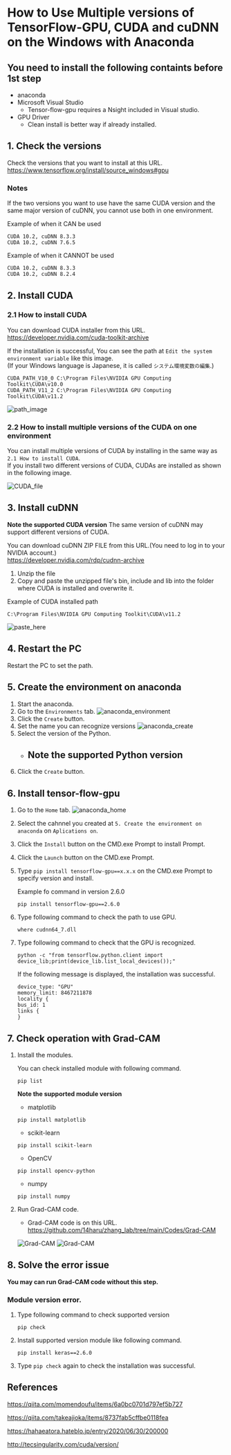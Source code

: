 # How to Use Multiple versions of TensorFlow-GPU, CUDA and cuDNN on the Windows with Anaconda

## You need to install the following containts before 1st step
- anaconda
- Microsoft Visual Studio
    - Tensor-flow-gpu requires a Nsight included in Visual studio.
- GPU Driver
    - Clean install is better way if already installed.

## 1. Check the versions
Check the versions that you want to install at this URL.\
https://www.tensorflow.org/install/source_windows#gpu

### Notes
If the two versions you want to use have the same CUDA version and the same major version of cuDNN, you cannot use both in one environment.

Example of when it CAN be used
```
CUDA 10.2, cuDNN 8.3.3
CUDA 10.2, cuDNN 7.6.5
```

Example of when it CANNOT be used
```
CUDA 10.2, cuDNN 8.3.3
CUDA 10.2, cuDNN 8.2.4
```


## 2. Install CUDA
### 2.1 How to install CUDA
You can download CUDA installer from this URL.\
https://developer.nvidia.com/cuda-toolkit-archive

If the installation is successful, You can see the path at `Edit the system environment variable` like this image.\
(If your Windows language is Japanese, it is called `システム環境変数の編集`.)

```
CUDA_PATH_V10_0 C:\Program Files\NVIDIA GPU Computing Toolkit\CUDA\v10.0
CUDA_PATH_V11_2 C:\Program Files\NVIDIA GPU Computing Toolkit\CUDA\v11.2
```

![path_image](./images/system_environment_variable.PNG)

### 2.2 How to install multiple versions of the CUDA on one environment
You can install multiple versions of CUDA by installing in the same way as `2.1 How to install CUDA`.\
If you install two different versions of CUDA, CUDAs are installed as shown in the following image.

![CUDA_file](./images/CUDA_file.PNG)

## 3. Install cuDNN
**Note the supported CUDA version**
The same version of cuDNN may support different versions of CUDA.

You can download cuDNN ZIP FILE from this URL.(You need to log in to your NVIDIA account.)\
https://developer.nvidia.com/rdp/cudnn-archive

1. Unzip the file
2. Copy and paste the unzipped file's bin, include and lib into the folder where CUDA is installed and overwrite it.

Example of CUDA installed path
```
C:\Program Files\NVIDIA GPU Computing Toolkit\CUDA\v11.2
```
![paste_here](./images/paste_here.PNG)

## 4. Restart the PC
Restart the PC to set the path.

## 5. Create the environment on anaconda
1. Start the anaconda.
2. Go to the `Environments` tab.
![anaconda_environment](./images/anaconda_navigator_environment.PNG)
3. Click the `Create` button.
4. Set the name you can recognize versions
![anaconda_create](./images/anaconda_create.PNG)
5. Select the version of the Python.
    - ## **Note the supported Python version**
6. Click the `Create` button.



## 6. Install tensor-flow-gpu
1. Go to the `Home` tab.
![anaconda_home](./images/anaconda_navigator_home.PNG)
2. Select the cahnnel you created at `5. Create the environment on anaconda` on `Aplications on`.
3. Click the `Install` button on the CMD.exe Prompt to install Prompt.
4. Click the `Launch` button on the CMD.exe Prompt.
5. Type `pip install tensorflow-gpu==x.x.x` on the CMD.exe Prompt to specify version and install.

    Example fo command in version 2.6.0
    ```
    pip install tensorflow-gpu==2.6.0
    ```
6. Type following command to check the path to use GPU.
    ```
    where cudnn64_7.dll
    ```
7. Type following command to check that the GPU is recognized.
    ```
    python -c "from tensorflow.python.client import device_lib;print(device_lib.list_local_devices());"
    ```
    If the following message is displayed, the installation was successful.
    ```
    device_type: "GPU"
    memory_limit: 8467211878
    locality {
    bus_id: 1
    links {
    }
    ```


## 7. Check operation with Grad-CAM
1. Install the modules.

    You can check installed module with following command.
    ```
    pip list
    ```
    **Note the supported module version**

    - matplotlib
    ```
    pip install matplotlib
    ```
    - scikit-learn
    ```
    pip install scikit-learn
    ```
    - OpenCV
    ```
    pip install opencv-python
    ```
    - numpy
    ```
    pip install numpy
    ```

2. Run Grad-CAM code.
    - Grad-CAM code is on this URL.\
    https://github.com/14haru/zhang_lab/tree/main/Codes/Grad-CAM

    ![Grad-CAM](../Codes/Grad-CAM/images/cat_dog.png)
    ![Grad-CAM](../Codes/Grad-CAM/images/gradcam.png)


## 8. Solve the error issue

**You may can run Grad-CAM code without this step.**
### Module version error.
1. Type following command to check supported version
    ```
    pip check
    ```
2. Install supported version module like following command.
    ```
    pip install keras==2.6.0
    ```
3. Type `pip check` again to check the installation was successful.



## References
https://qiita.com/momendoufu/items/6a0bc0701d797ef5b727

https://qiita.com/takeajioka/items/8737fab5cffbe0118fea

https://hahaeatora.hateblo.jp/entry/2020/06/30/200000

http://tecsingularity.com/cuda/version/

